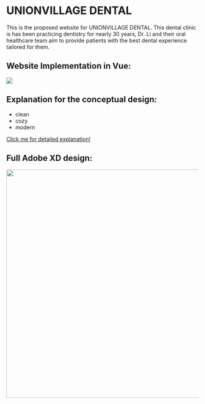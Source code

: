 # UNIONVILLAGE DENTAL
This is the proposed website for UNIONVILLAGE DENTAL.
This dental clinic is has been practicing dentistry for nearly 30 years, Dr. Li and their oral healthcare team aim to provide patients with the best dental experience tailored for them.

## Website Implementation in Vue:
![](src/assets/uvd.gif)

## Explanation for the conceptual design:
- clean
- cozy
- modern

[Click me for detailed explanation!](https://www.youtube.com/watch?v=_QClf1Gk4Ao&t=119s)

## Full Adobe XD design:
<img src="https://cdn.discordapp.com/attachments/766377851510980628/793718282204872744/Web_1920_1.png" width="600">

